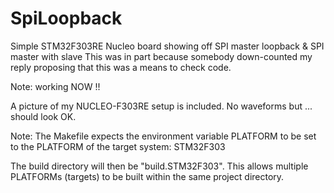 # SpiLoopback
Simple STM32F303RE Nucleo board showing off SPI master loopback &amp; SPI master with slave
This was in part because somebody down-counted my reply proposing that this was a means 
to check code.

Note: working NOW !!

A picture of my NUCLEO-F303RE setup is included. No waveforms but ... should look OK.

Note: 
The Makefile expects the environment variable PLATFORM to be set to the PLATFORM of the 
target system: STM32F303

The build directory will then be "build.STM32F303". This allows multiple PLATFORMs 
(targets) to be built within the same project directory.



